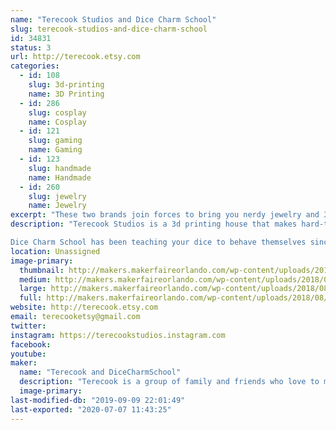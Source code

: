 ```yaml
---
name: "Terecook Studios and Dice Charm School"
slug: terecook-studios-and-dice-charm-school
id: 34831
status: 3
url: http://terecook.etsy.com
categories:
  - id: 108
    slug: 3d-printing
    name: 3D Printing
  - id: 286
    slug: cosplay
    name: Cosplay
  - id: 121
    slug: gaming
    name: Gaming
  - id: 123
    slug: handmade
    name: Handmade
  - id: 260
    slug: jewelry
    name: Jewelry
excerpt: "These two brands join forces to bring you nerdy jewelry and 3d printed cosplay accessories!"
description: "Terecook Studios is a 3d printing house that makes hard-to-find, custom-designed cosplay accessories. Every cosplay seems to have that one !@#$ thing you can't find or make to save your life; Terecook specializes in that one !@#$ thing. 3d printed accessories are great, because they're more durable and less bulky than foam, but lighter and more affordable than metal. Available for any custom 3d printing orders, and we do a few props and toys too!

Dice Charm School has been teaching your dice to behave themselves since 2016, specializing in polyhedral dice jewelry with the highest roll facing out for luck. (Natural 20s not guaranteed.) We also offer hand-drawn pins, pride jewelry, and a few other nerdy treasures!"
location: Unassigned
image-primary:
  thumbnail: http://makers.makerfaireorlando.com/wp-content/uploads/2018/08/2018-07-19-14.25.16-150x150.jpg
  medium: http://makers.makerfaireorlando.com/wp-content/uploads/2018/08/2018-07-19-14.25.16-300x225.jpg
  large: http://makers.makerfaireorlando.com/wp-content/uploads/2018/08/2018-07-19-14.25.16-1024x768.jpg
  full: http://makers.makerfaireorlando.com/wp-content/uploads/2018/08/2018-07-19-14.25.16.jpg
website: http://terecook.etsy.com
email: terecooketsy@gmail.com
twitter: 
instagram: https://terecookstudios.instagram.com
facebook: 
youtube: 
maker:
  name: "Terecook and DiceCharmSchool"
  description: "Terecook is a group of family and friends who love to make things. So far all we have is an Etsy shop and a lot of ambition, but we've got big plans!"
  image-primary: 
last-modified-db: "2019-09-09 22:01:49"
last-exported: "2020-07-07 11:43:25"
---
```

